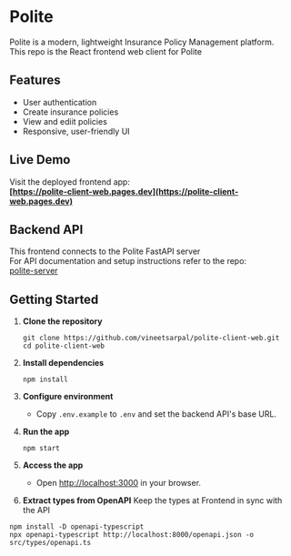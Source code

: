 # Polite

Polite is a modern, lightweight Insurance Policy Management platform.  
This repo is the React frontend web client for Polite

## Features

- User authentication
- Create insurance policies
- View and ediit policies
- Responsive, user-friendly UI

## Live Demo

Visit the deployed frontend app:  
**[https://polite-client-web.pages.dev](https://polite-client-web.pages.dev)**


## Backend API

This frontend connects to the Polite FastAPI server  
For API documentation and setup instructions refer to the repo:  
[polite-server](https://github.com/vineetsarpal/polite-server)


## Getting Started

1. **Clone the repository**
    ```
    git clone https://github.com/vineetsarpal/polite-client-web.git
    cd polite-client-web
    ```

2. **Install dependencies**
    ```
    npm install
    ```

3. **Configure environment**
    - Copy `.env.example` to `.env` and set the backend API's base URL.

4. **Run the app**
    ```
    npm start
    ```

5. **Access the app**
    - Open [http://localhost:3000](http://localhost:3000) in your browser.


6. **Extract types from OpenAPI**
  Keep the types at Frontend in sync with the API
  ```
  npm install -D openapi-typescript
  npx openapi-typescript http://localhost:8000/openapi.json -o src/types/openapi.ts
  ```
